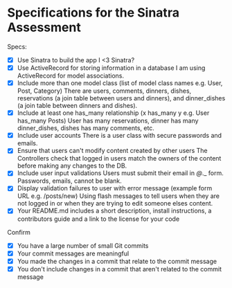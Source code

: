 # Specifications for the Sinatra Assessment

Specs:
- [x] Use Sinatra to build the app
  I <3 Sinatra?
- [x] Use ActiveRecord for storing information in a database
  I am using ActiveRecord for model associations.
- [x] Include more than one model class (list of model class names e.g. User, Post, Category)
  There are users, comments, dinners, dishes, reservations (a join table between users and dinners), and dinner_dishes (a join table between dinners and dishes).
- [x] Include at least one has_many relationship (x has_many y e.g. User has_many Posts)
  User has many reservations, dinner has many dinner_dishes, dishes has many comments, etc.
- [x] Include user accounts
  There is a user class with secure passwords and emails.
- [x] Ensure that users can't modify content created by other users
  The Controllers check that logged in users match the owners of the content before making any changes to the DB.
- [x] Include user input validations
  Users must submit their email in _@_._ form. Passwords, emails, cannot be blank.
- [x] Display validation failures to user with error message (example form URL e.g. /posts/new)
  Using flash messages to tell users when they are not logged in or when they are trying to edit someone elses content.
- [X] Your README.md includes a short description, install instructions, a contributors guide and a link to the license for your code

Confirm
- [x] You have a large number of small Git commits
- [x] Your commit messages are meaningful
- [x] You made the changes in a commit that relate to the commit message
- [x] You don't include changes in a commit that aren't related to the commit message
